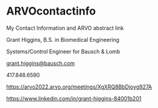 # ARVOcontactinfo
My Contact Information and ARVO abstract link

Grant Higgins, B.S. in Biomedical Engineering

Systems/Control Engineer for Bausch & Lomb

grant.higgins@bausch.com

417.848.6590

https://arvo2022.arvo.org/meetings/XgXRQ8BbDjoyg927A

https://www.linkedin.com/in/grant-higgins-84001b201
